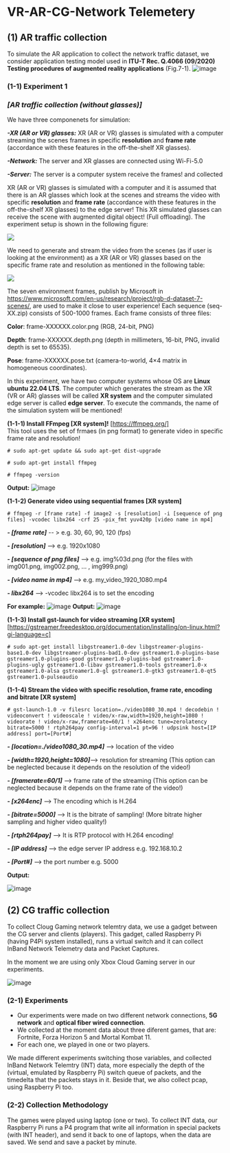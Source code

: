 # VR-AR-CG-Network Telemetery 

## (1) AR traffic collection
To simulate the AR application to collect the network traffic dataset, we consider application testing model used in **ITU-T Rec. Q.4066 (09/2020) Testing procedures of augmented reality applications** (Fig.7-1). 
![image](https://github.com/dcomp-leris/VR-AR-CG-network-telemetry/assets/21206801/dda5bf05-8567-4549-81ac-6a493fdcff9e)

### (1-1) Experiment 1 
### ***[AR traffic collection (without glasses)]***
We have three componenets for simulation:

  ***-XR (AR or VR) glasses:*** XR (AR or VR) glasses is simulated with a computer streaming the scenes frames in specific ****resolution**** and ****frame rate**** (accordance with these features in the off-the-shelf XR glasses).

  ***-Network:*** The server and XR glasses are connected using Wi-Fi-5.0

  ***-Server:*** The server is a computer system receive the frames! and collected 



XR (AR or VR) glasses is simulated with a computer and it is assumed that there is an AR glasses which look at the scenes and streams the video with specific ****resolution**** and ****frame rate**** (accordance with these features in the off-the-shelf XR glasses) to the edge server!
This XR simulated glasses can receive the scene with augmented digital object! (Full offloading). The experiment setup is shown in the following figure:

 ![](https://www.googleapis.com/download/storage/v1/b/kaggle-user-content/o/inbox%2F18723381%2F9b91e482bc29c99457ec12b41790d4a2%2FAR%20Senario(60).png?generation=1708380734927241&alt=media)

We need to generate and stream the video from the scenes (as if user is looking at the environment) as a XR (AR or VR) glasses based on the specific frame rate and resolution as mentioned in the following table:

![](https://www.googleapis.com/download/storage/v1/b/kaggle-user-content/o/inbox%2F18723381%2F7a3bd66e12f7e062465ab4c62aa62347%2FStreams.png?generation=1708380591528417&alt=media)

The seven environment frames, publish by Microsoft in https://www.microsoft.com/en-us/research/project/rgb-d-dataset-7-scenes/, are used to make it close to user experience!
Each sequence (seq-XX.zip) consists of 500-1000 frames. Each frame consists of three files:

**Color**: frame-XXXXXX.color.png (RGB, 24-bit, PNG)

**Depth**: frame-XXXXXX.depth.png (depth in millimeters, 16-bit, PNG, invalid depth is set to 65535).

**Pose**: frame-XXXXXX.pose.txt (camera-to-world, 4×4 matrix in homogeneous coordinates).

In this experiment, we have two computer systems whose OS are **Linux ubuntu 22.04 LTS**. The computer which generates the stream as the XR (VR or AR) glasses will be called **XR system** and the computer simulated edge server is called **edge server**.
To execute the commands, the name of the simulation system will be mentioned!

**(1-1-1) Install FFmpeg [XR system]!** [https://ffmpeg.org/]  
This tool uses the set of frmaes (in png format) to generate video in specific frame rate and resolution!

    # sudo apt-get update && sudo apt-get dist-upgrade
  
    # sudo apt-get install ffmpeg

    # ffmpeg -version
**Output:**
![image](https://github.com/dcomp-leris/VR-AR-CG-network-telemetry/assets/21206801/2eac8996-967f-4291-bd0d-842f2f5534c2)


**(1-1-2) Generate video using sequential frames [XR system]**

    # ffmpeg -r [frame rate] -f image2 -s [resolution] -i [sequence of png files] -vcodec libx264 -crf 25 -pix_fmt yuv420p [video name in mp4]
 
 ***- [frame rate]*** -- > e.g. 30, 60, 90, 120 (fps)
 
 ***- [resolution]*** --> e.g. 1920x1080 

 ***- [sequence of png files]*** --> e.g. img%03d.png  (for the files with img001.png, img002.png, ... , img999.png)

 ***- [video name in mp4]*** --> e.g. my_video_1920_1080.mp4

 ***- libx264*** --> -vcodec libx264 is to set the encoding

**For example:**
![image](https://github.com/dcomp-leris/VR-AR-CG-network-telemetry/assets/21206801/14b47fb2-f9df-4383-a5b0-27fe29d9a45d)
**Output:**
![image](https://github.com/dcomp-leris/VR-AR-CG-network-telemetry/assets/21206801/834385dc-0b05-4c88-81ed-b97b81f7f4a3)

**(1-1-3) Install gst-launch for video streaming [XR system]** 
[https://gstreamer.freedesktop.org/documentation/installing/on-linux.html?gi-language=c]

    # sudo apt-get install libgstreamer1.0-dev libgstreamer-plugins-base1.0-dev libgstreamer-plugins-bad1.0-dev gstreamer1.0-plugins-base gstreamer1.0-plugins-good gstreamer1.0-plugins-bad gstreamer1.0-plugins-ugly gstreamer1.0-libav gstreamer1.0-tools gstreamer1.0-x gstreamer1.0-alsa gstreamer1.0-gl gstreamer1.0-gtk3 gstreamer1.0-qt5 gstreamer1.0-pulseaudio

**(1-1-4) Stream the video with specific resolution, frame rate, encoding and bitrate [XR system]**

    # gst-launch-1.0 -v filesrc location=./video1080_30.mp4 ! decodebin ! videoconvert ! videoscale ! video/x-raw,width=1920,height=1080 ! videorate ! video/x-raw,framerate=60/1 ! x264enc tune=zerolatency bitrate=5000 ! rtph264pay config-interval=1 pt=96 ! udpsink host=[IP address] port=[Port#]
    

***- [location=./video1080_30.mp4]*** --> location of the video

***- [width=1920,height=1080]***-->  resolution for streaming (This option can be neglected because it depends on the resolution of the video!)

***- [framerate=60/1]*** --> frame rate of the streaming (This option can be neglected because it depends on the frame rate of the video!)

***- [x264enc]*** --> The encoding which is H.264

***- [bitrate=5000]*** --> It is the bitrate of sampling! (More bitrate higher sampling and higher video quality!)

***- [rtph264pay]*** --> It is RTP protocol with H.264  encoding!

***- [IP address]*** --> the edge server IP address e.g. 192.168.10.2

***- [Port#]*** --> the port number e.g. 5000

**Output:**

![image](https://github.com/dcomp-leris/VR-AR-CG-network-telemetry/assets/21206801/dbf7b664-52af-4d19-816d-5f155fb9058a)


## (2) CG traffic collection

To collect Cloug Gaming network telemtry data, we use a gadget between the CG server and clients (players). This gadget, called Raspberry Pi (having P4Pi system installed), runs a virtual switch and it can collect InBand Network Telemetry data and Packet Captures.

In the moment we are using only Xbox Cloud Gaming server in our experiments.

![image](https://github.com/dcomp-leris/VR-AR-CG-network-telemetry/assets/58492556/68a6c851-8863-43cd-aa0b-abb75a128d56)

### (2-1) Experiments

- Our experiments were made on two different network connections, **5G network** and **optical fiber wired connection**.
- We collected at the moment data about three diferent games, that are: Fortnite, Forza Horizon 5 and Mortal Kombat 11. 
- For each one, we played in one or two players.

We made different experiments switching those variables, and collected InBand Network Telemtry (INT) data, more especially the depth of the (virtual, emulated by Raspberry Pi) switch  queue of packets, and the timedelta that the packets stays in it. Beside that, we also collect pcap, using Raspberry Pi too.

### (2-2) Collection Methodology

The games were played using laptop (one or two).
To collect INT data, our Raspberry Pi runs a P4 program that write all information in special packets (with INT header), and send it back to one of laptops, when the data are saved. We send and save a packet by minute.





